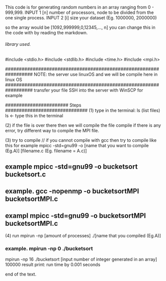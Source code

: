 This code is for generating random numbers in an array ranging from 0 - 999,999.
INPUT 1 [n] number of processors, node to be divided from the one single process.
INPUT 2 [i] size your dataset (Eg. 1000000, 2000000)

so the array would be [1092,999999,0,12345,..., n]
you can change this in the code with by reading the markdown.

###### library used.

#include <stdio.h>
#include <stdlib.h>
#include <time.h>
#include <mpi.h>

##################################################################
NOTE: the server use linuxOS and we will be compile here in linux OS
##################################################################
transfer your file SSH into the server with WinSCP for example

#######################   Steps   ##############################
(1) type in the terminal: ls (list files)
ls <- type this in the terminal

(2) if the file is over there then we will compile the file
compile if there is any error, try different way to compile the MPI file.

(3) try to compile
// if you cannot compile with gcc then try to compile like this for example
mpicc -std=gnu99 -o [name that you want to compile (Eg.A)] [filename.c (Eg. filename = A.c)]
## example mpicc -std=gnu99 -o bucketsort bucketsort.c
## example. gcc -nopenmp -o bucketsortMPI bucketsortMPI.c
## exampl mpicc -std=gnu99 -o bucketsortMPI bucketsortMPI.c

(4) run
mpirun -np [amount of processes] ./[name that you compiled (Eg.A)]
### example. mpirun -np 0 ./bucketsort
mpirun -np 16 ./bucketsort
[input number of integer generated in an array] 100000
result print: run time by 0.001 seconds

end of the text.
